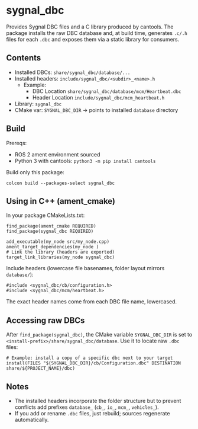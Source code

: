 # sygnal_dbc

Provides Sygnal DBC files and a C library produced by cantools. The package
installs the raw DBC database and, at build time, generates `.c/.h` files for
each `.dbc` and exposes them via a static library for consumers.

## Contents
- Installed DBCs: `share/sygnal_dbc/database/...`
- Installed headers: `include/sygnal_dbc/<subdir>_<name>.h`
  - Example:
    - DBC Location `share/sygnal_dbc/database/mcm/Heartbeat.dbc`
    - Header Location `include/sygnal_dbc/mcm_heartbeat.h`
- Library: `sygnal_dbc`
- CMake var: `SYGNAL_DBC_DIR` → points to installed `database` directory

## Build
Prereqs:
- ROS 2 ament environment sourced
- Python 3 with cantools: `python3 -m pip install cantools`

Build only this package:

```
colcon build --packages-select sygnal_dbc
```

## Using in C++ (ament_cmake)
In your package CMakeLists.txt:

```
find_package(ament_cmake REQUIRED)
find_package(sygnal_dbc REQUIRED)

add_executable(my_node src/my_node.cpp)
ament_target_dependencies(my_node )
# Link the library (headers are exported)
target_link_libraries(my_node sygnal_dbc)
```

Include headers (lowercase file basenames, folder layout mirrors `database/`):

```
#include <sygnal_dbc/cb/configuration.h>
#include <sygnal_dbc/mcm/heartbeat.h>
```

The exact header names come from each DBC file name, lowercased.

## Accessing raw DBCs
After `find_package(sygnal_dbc)`, the CMake variable `SYGNAL_DBC_DIR` is set to
`<install-prefix>/share/sygnal_dbc/database`. Use it to locate raw `.dbc` files:

```
# Example: install a copy of a specific dbc next to your target
install(FILES "${SYGNAL_DBC_DIR}/cb/Configuration.dbc" DESTINATION share/${PROJECT_NAME}/dbc)
```

## Notes
- The installed headers incorporate the folder structure but to prevent conflicts add prefixes `database_`
  (`cb_`, `io_`, `mcm_`, `vehicles_`).
- If you add or rename `.dbc` files, just rebuild; sources regenerate
  automatically.

